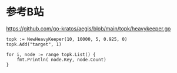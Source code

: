 # 参考B站

https://github.com/go-kratos/aegis/blob/main/topk/heavykeeper.go

```
topk := NewHeavyKeeper(10, 10000, 5, 0.925, 0)
topk.Add("target", 1)

for i, node := range topk.List() {
    fmt.Println( node.Key, node.Count)
}
```